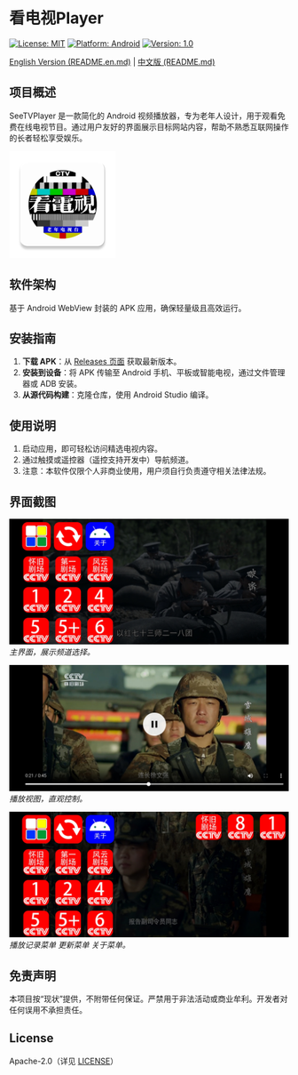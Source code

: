 # 看电视Player

[![License: MIT](https://img.shields.io/badge/License-MIT-yellow.svg)](https://opensource.org/licenses/MIT)
[![Platform: Android](https://img.shields.io/badge/Platform-Android-green.svg)](https://developer.android.com/)
[![Version: 1.0](https://img.shields.io/badge/Version-1.0-blue.svg)](https://github.com/your-repo/SeeTVPlayer/releases)

[English Version (README.en.md)](README.en.md) | [中文版 (README.md)](README.md)

## 项目概述

SeeTVPlayer 是一款简化的 Android 视频播放器，专为老年人设计，用于观看免费在线电视节目。通过用户友好的界面展示目标网站内容，帮助不熟悉互联网操作的长者轻松享受娱乐。

![输入图片说明](app/src/main/res/mipmap-xxxhdpi/ic_launcher.webp)
## 软件架构

基于 Android WebView 封装的 APK 应用，确保轻量级且高效运行。

## 安装指南

1. **下载 APK**：从 [Releases 页面](https://github.com/your-repo/SeeTVPlayer/releases) 获取最新版本。
2. **安装到设备**：将 APK 传输至 Android 手机、平板或智能电视，通过文件管理器或 ADB 安装。
3. **从源代码构建**：克隆仓库，使用 Android Studio 编译。

## 使用说明

1. 启动应用，即可轻松访问精选电视内容。
2. 通过触摸或遥控器（遥控支持开发中）导航频道。
3. 注意：本软件仅限个人非商业使用，用户须自行负责遵守相关法律法规。

## 界面截图

![Screenshot1](Screenshot2.jpg)  
*主界面，展示频道选择。*

![Screenshot2](Screenshot1.jpg)  
*播放视图，直观控制。*

![Screenshot3](Screenshot3.jpg)  
*播放记录菜单 更新菜单 关于菜单。*

## 免责声明

本项目按“现状”提供，不附带任何保证。严禁用于非法活动或商业牟利。开发者对任何误用不承担责任。


## License
Apache-2.0（详见 [LICENSE](LICENSE)）
